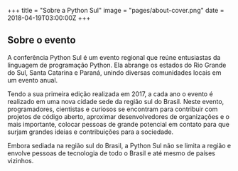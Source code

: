 +++
title = "Sobre a Python Sul"
image = "pages/about-cover.png"
date = 2018-04-19T03:00:00Z
+++

## Sobre o evento

A conferência Python Sul é um evento regional que reúne entusiastas da linguagem de programação Python. Ela abrange os estados do Rio Grande do Sul, Santa Catarina e Paraná, unindo diversas comunidades locais em um evento anual.

Tendo a sua primeira edição realizada em 2017, a cada ano o evento é realizado em uma nova cidade sede da região sul do Brasil. Neste evento, programadores, cientistas e curiosos se encontram para contribuir com projetos de código aberto, aproximar desenvolvedores de organizações e o mais importante, colocar pessoas de grande potencial em contato para que surjam grandes ideias e contribuições para a sociedade.

Embora sediada na região sul do Brasil, a Python Sul não se limita a região e envolve pessoas de tecnologia de todo o Brasil e até mesmo de países vizinhos.